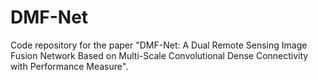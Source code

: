 # DMF-Net
Code repository for the paper "DMF-Net: A Dual Remote Sensing Image Fusion Network Based on Multi-Scale Convolutional Dense Connectivity with Performance Measure".
